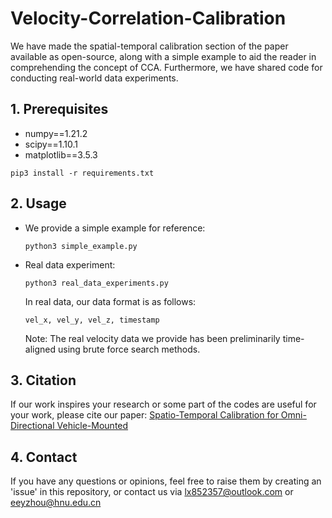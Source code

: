 # Velocity-Correlation-Calibration

We have made the spatial-temporal calibration section of the paper available as open-source, along with a simple example to aid the reader in comprehending the concept of CCA. Furthermore, we have shared code for conducting real-world data experiments.

## 1. Prerequisites

- numpy==1.21.2
- scipy==1.10.1
- matplotlib==3.5.3

```shell
pip3 install -r requirements.txt
```

## 2. Usage

- We provide a simple example for reference:

  ```shell
  python3 simple_example.py
  ```

- Real data experiment:

  ```shell
  python3 real_data_experiments.py
  ```

  In real data, our data format is as follows:
  
  ```
  vel_x, vel_y, vel_z, timestamp
  ```
  
  Note: The real velocity data we provide has been preliminarily time-aligned using brute force search methods.


## 3. Citation

If our work inspires your research or some part of the codes are useful for your work, please cite our paper: [Spatio-Temporal Calibration for Omni-Directional Vehicle-Mounted](https://arxiv.org/abs/2307.06810)



## 4. Contact

If you have any questions or opinions, feel free to raise them by creating an 'issue' in this repository, or contact us via lx852357@outlook.com or eeyzhou@hnu.edu.cn



